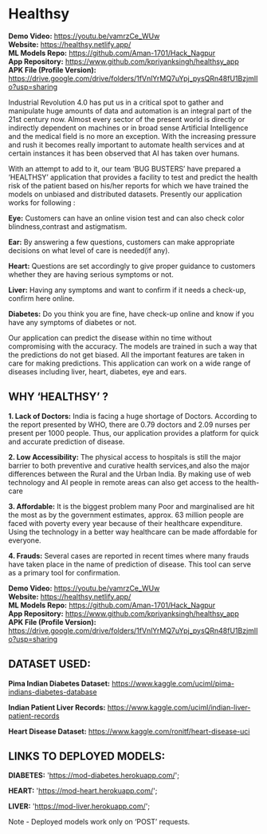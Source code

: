 # Healthsy

**Demo Video:** https://youtu.be/vamrzCe_WUw<br>
**Website:** https://healthsy.netlify.app/<br>
**ML Models Repo:** https://github.com/Aman-1701/Hack_Nagpur<br>
**App Repository:** https://www.github.com/kpriyanksingh/healthsy_app<br>
**APK File (Profile Version):** https://drive.google.com/drive/folders/1fVnlYrMQ7uYpj_pysQRn48fU1BzjmIIo?usp=sharing

Industrial Revolution 4.0 has put us in a critical spot to gather and manipulate huge amounts of data and automation is an integral part of the 21st century now. Almost every sector of the present world is directly or indirectly dependent on machines or in broad sense Artificial Intelligence and the medical field is no more an exception. With the increasing pressure and rush it becomes really important to automate health services and at certain instances it has been observed that AI has taken over humans. 

With an attempt to add to it, our team ‘BUG BUSTERS’ have prepared a ‘HEALTHSY’ application that provides a facility to test and predict the health risk of the patient based on his/her reports for which we have trained the models on unbiased and distributed datasets. 
Presently our application works for following :

**Eye:** Customers can have an online vision test and can also check color blindness,contrast and     astigmatism.

**Ear:** By answering a few questions, customers can make appropriate decisions on what level of care is needed(if any). 

**Heart:** Questions are set accordingly to give proper guidance to customers whether they are having serious symptoms or not.

**Liver:** Having any symptoms and want to confirm if it needs a check-up, confirm here online.

**Diabetes:** Do you think you are fine, have check-up online and know if you have any symptoms of diabetes or not.

Our application can predict the disease within no time without compromising with the accuracy.
The models are trained in such a way that the predictions do not get biased. All the important features are taken in care for making predictions. This application can work on a wide range of diseases including liver, heart, diabetes, eye and ears.

## WHY ‘HEALTHSY’ ?

**1. Lack of Doctors:** India is facing a huge shortage of Doctors. According to the report presented by WHO, there are 0.79 doctors  and 2.09 nurses per present per 1000 people. Thus, our application provides a platform for quick and accurate prediction of disease.

**2. Low Accessibility:** The physical access to hospitals is still the major barrier to both preventive and curative health services,and also the major differences between the Rural and the Urban India. By making use of web technology and  AI people in remote areas can also get access to the health-care

**3. Affordable:** It is the biggest problem many Poor and marginalised are hit the most as by the government estimates, approx. 63 million  people are faced with poverty every year because of their healthcare expenditure. Using the technology in a better way healthcare can be made affordable for everyone.

**4. Frauds:** Several cases are reported in recent times where many frauds have taken place in the name of prediction of disease. This tool can serve  as a primary tool for confirmation. 

**Demo Video:** https://youtu.be/vamrzCe_WUw<br>
**Website:** https://healthsy.netlify.app/<br>
**ML Models Repo:** https://github.com/Aman-1701/Hack_Nagpur<br>
**App Repository:** https://www.github.com/kpriyanksingh/healthsy_app<br>
**APK File (Profile Version):** https://drive.google.com/drive/folders/1fVnlYrMQ7uYpj_pysQRn48fU1BzjmIIo?usp=sharing

## DATASET USED:
**Pima Indian Diabetes Dataset:** https://www.kaggle.com/uciml/pima-indians-diabetes-database

**Indian Patient Liver Records:** https://www.kaggle.com/uciml/indian-liver-patient-records

**Heart Disease Dataset:** https://www.kaggle.com/ronitf/heart-disease-uci

## LINKS TO DEPLOYED MODELS:

**DIABETES:** 'https://mod-diabetes.herokuapp.com/';

**HEART:** 'https://mod-heart.herokuapp.com/';

**LIVER:** 'https://mod-liver.herokuapp.com/';

Note - Deployed models work only on ‘POST’ requests.

